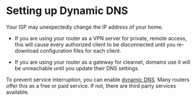 # Setting up Dynamic DNS

Your ISP may unexpectedly change the IP address of your home.

- If you are using your router as a VPN server for private, remote access, this will cause every authorized client to be disconnected until you re-download configuration files for each client.

- If you are using your router as a gateway for clearnet, domains use it will be unreachable until you update their DNS settings.

To prevent service interruption, you can enable <a href="https://en.wikipedia.org/wiki/Dynamic_DNS" target="_blank">dynamic DNS</a>. Many routers offer this as a free or paid service. If not, there are third party services available.
